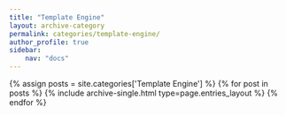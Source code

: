 ```yaml
---
title: "Template Engine"
layout: archive-category
permalink: categories/template-engine/
author_profile: true
sidebar:
    nav: "docs"
---
```


{% assign posts = site.categories['Template Engine'] %}
{% for post in posts %} {% include archive-single.html type=page.entries_layout %} {% endfor %}
